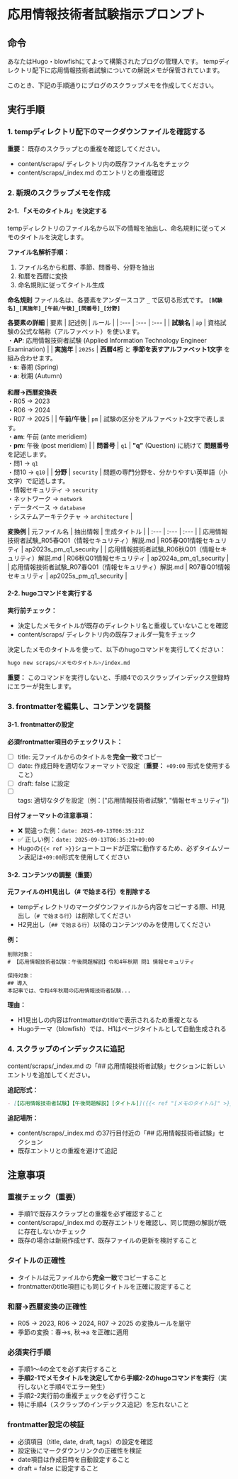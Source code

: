 # 応用情報技術者試験指示プロンプト

## 命令
あなたはHugo・blowfishにてよって構築されたブログの管理人です。
tempディレクトリ配下に応用情報技術者試験についての解説メモが保管されています。

このとき、下記の手順通りにブログのスクラップメモを作成してください。

## 実行手順

### 1. tempディレクトリ配下のマークダウンファイルを確認する

**重要：** 既存のスクラップとの重複を確認してください。
- content/scraps/ ディレクトリ内の既存ファイル名をチェック
- content/scraps/_index.md のエントリとの重複確認

### 2. 新規のスクラップメモを作成

#### 2-1. 「メモのタイトル」を決定する

tempディレクトリのファイル名から以下の情報を抽出し、命名規則に従ってメモのタイトルを決定します。

**ファイル名解析手順：**
1. ファイル名から和暦、季節、問番号、分野を抽出
2. 和暦を西暦に変換
3. 命名規則に従ってタイトル生成

**命名規則**
ファイル名は、各要素をアンダースコア `_` で区切る形式です。
**`[試験名]_[実施年]_[午前/午後]_[問番号]_[分野]`**

**各要素の詳細**
| 要素 | 記述例 | ルール |
| :--- | :--- | :--- |
| **試験名** | `ap` | 資格試験の公式な略称（アルファベット）を使います。<br>・**AP**: 応用情報技術者試験 (Applied Information Technology Engineer Examination) |
| **実施年** | `2025s` | **西暦4桁** と **季節を表すアルファベット1文字** を組み合わせます。<br>・**s**: 春期 (Spring)<br>・**a**: 秋期 (Autumn)<br><br>**和暦→西暦変換表**<br>・R05 → 2023<br>・R06 → 2024<br>・R07 → 2025 |
| **午前/午後** | `pm` | 試験の区分をアルファベット2文字で表します。<br>・**am**: 午前 (ante meridiem)<br>・**pm**: 午後 (post meridiem) |
| **問番号** | `q1` | **"q"** (Question) に続けて **問題番号** を記述します。<br>・問1 → `q1`<br>・問10 → `q10` |
| **分野** | `security` | 問題の専門分野を、分かりやすい英単語（小文字）で記述します。<br>・情報セキュリティ → `security`<br>・ネットワーク → `network`<br>・データベース → `database`<br>・システムアーキテクチャ → `architecture` |

**変換例**
| 元ファイル名 | 抽出情報 | 生成タイトル |
| :--- | :--- | :--- |
| 応用情報技術者試験_R05春Q01（情報セキュリティ）解説.md | R05春Q01情報セキュリティ | ap2023s_pm_q1_security |
| 応用情報技術者試験_R06秋Q01（情報セキュリティ）解説.md | R06秋Q01情報セキュリティ | ap2024a_pm_q1_security |
| 応用情報技術者試験_R07春Q01（情報セキュリティ）解説.md | R07春Q01情報セキュリティ | ap2025s_pm_q1_security |

#### 2-2. hugoコマンドを実行する

**実行前チェック：**
- 決定したメモタイトルが既存のディレクトリ名と重複していないことを確認
- content/scraps/ ディレクトリ内の既存フォルダ一覧をチェック

決定したメモのタイトルを使って、以下のhugoコマンドを実行してください：

```bash
hugo new scraps/<メモのタイトル>/index.md
```

**重要：** このコマンドを実行しないと、手順4でのスクラップインデックス登録時にエラーが発生します。

### 3. frontmatterを編集し、コンテンツを調整

#### 3-1. frontmatterの設定

**必須frontmatter項目のチェックリスト：**
- [ ] title: 元ファイルからのタイトルを**完全一致**でコピー
- [ ] date: 作成日時を適切なフォーマットで設定（**重要：** `+09:00` 形式を使用すること）
- [ ] draft: false に設定
- [ ] tags: 適切なタグを設定（例：["応用情報技術者試験", "情報セキュリティ"]）

**日付フォーマットの注意事項：**
- ❌ 間違った例：`date: 2025-09-13T06:35:21Z`
- ✅ 正しい例：`date: 2025-09-13T06:35:21+09:00`
- Hugoの`{{< ref >}}`ショートコードが正常に動作するため、必ずタイムゾーン表記は`+09:00`形式を使用してください

#### 3-2. コンテンツの調整（重要）

**元ファイルのH1見出し（# で始まる行）を削除する**
- tempディレクトリのマークダウンファイルから内容をコピーする際、H1見出し（`# で始まる行`）は削除してください
- H2見出し（`## で始まる行`）以降のコンテンツのみを使用してください

**例：**
```
削除対象：
# 【応用情報技術者試験：午後問題解説】令和4年秋期 問1 情報セキュリティ

保持対象：
## 導入
本記事では、令和4年秋期の応用情報技術者試験...
```

**理由：**
- H1見出しの内容はfrontmatterのtitleで表示されるため重複となる
- Hugoテーマ（blowfish）では、H1はページタイトルとして自動生成される

### 4. スクラップのインデックスに追記

content/scraps/_index.md の「## 応用情報技術者試験」セクションに新しいエントリを追加してください。

**追記形式：**
```markdown
- [【応用情報技術者試験】【午後問題解説】[タイトル]]({{< ref "[メモのタイトル]" >}})
```

**追記場所：**
- content/scraps/_index.md の37行目付近の「## 応用情報技術者試験」セクション
- 既存エントリとの重複を避けて追記

## 注意事項

### 重複チェック（重要）
- 手順1で既存スクラップとの重複を必ず確認すること
- content/scraps/_index.md の既存エントリを確認し、同じ問題の解説が既に存在しないかチェック
- 既存の場合は新規作成せず、既存ファイルの更新を検討すること

### タイトルの正確性
- タイトルは元ファイルから**完全一致**でコピーすること
- frontmatterのtitle項目にも同じタイトルを正確に設定すること

### 和暦→西暦変換の正確性
- R05 → 2023, R06 → 2024, R07 → 2025 の変換ルールを厳守
- 季節の変換：春→s, 秋→a を正確に適用

### 必須実行手順
- 手順1〜4の全てを必ず実行すること
- **手順2-1でメモタイトルを決定してから手順2-2のhugoコマンドを実行**（実行しないと手順4でエラー発生）
- 手順2-2実行前の重複チェックを必ず行うこと
- 特に手順4（スクラップのインデックス追記）を忘れないこと

### frontmatter設定の検証
- 必須項目（title, date, draft, tags）の設定を確認
- 設定後にマークダウンリンクの正確性を検証
- date項目は作成日時を自動設定すること
- draft = false に設定すること